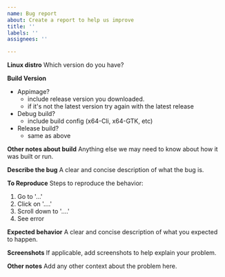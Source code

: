 ```yaml
---
name: Bug report
about: Create a report to help us improve
title: ''
labels: ''
assignees: ''

---
```


**Linux distro**
Which version do you have?

**Build Version**
- Appimage?
  - include release version you downloaded.
  - if it's not the latest version try again with the latest release
- Debug build? 
  - include build config (x64-Cli, x64-GTK, etc)
- Release build? 
  - same as above

**Other notes about build** 
Anything else we may need to know about how it was built or run. 

**Describe the bug**
A clear and concise description of what the bug is.

**To Reproduce**
Steps to reproduce the behavior:
1. Go to '...'
2. Click on '....'
3. Scroll down to '....'
4. See error

**Expected behavior**
A clear and concise description of what you expected to happen.

**Screenshots**
If applicable, add screenshots to help explain your problem.

**Other notes**
Add any other context about the problem here.
